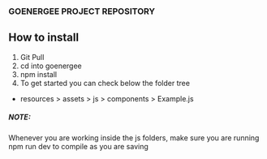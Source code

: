 ### GOENERGEE PROJECT REPOSITORY
How to install 
--------------

1. Git Pull
2. cd into goenergee
3. npm install
4. To get started you can check below the folder tree
- resources > assets > js > components > Example.js

##### NOTE:

Whenever you are working inside the js folders, make sure you are running npm run dev to compile as you are saving
